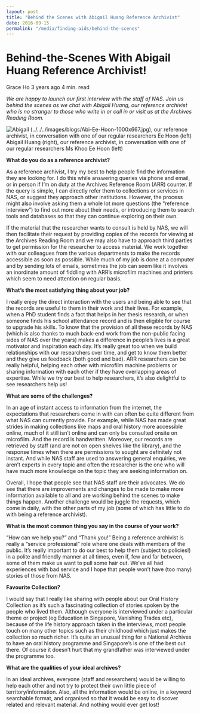 ```yaml
---
layout: post
title: "Behind the Scenes with Abigail Huang Reference Archivist"
date: 2016-09-15
permalink: "/media/finding-aids/behind-the-scenes"
---
```


# Behind-the-Scenes With Abigail Huang Reference Archivist!

Grace Ho 3 years ago 4 min. read

*We are happy to launch our first interview with the staff of NAS. Join us behind the scenes as we chat with Abigail Huang, our reference archivist who is no stranger to those who write in or call in or visit us at the Archives Reading Room.*



![Abigail (../../../images/blogs/Abi-Ee-Hoon-1000x667.jpg), our reference archivist, in conversation with one of our regular researchers Ee Hoon (left)](http://www.nas.gov.sg/blogs/offtherecord/wp-content/uploads/2016/11/Abi-Ee-Hoon-1000x667.jpg)Abigail Huang (right), our reference archivist, in conversation with one of our regular researchers Ms Khoo Ee Hoon (left)

**What do you do as a reference archivist?**

As a reference archivist, I try my best to help people find the information they are looking for. I do this while answering queries via phone and email, or in person if I’m on duty at the Archives Reference Room (ARR) counter. If the query is simple, I can directly refer them to collections or services in NAS, or suggest they approach other institutions. However, the process might also involve asking them a whole lot more questions (the “reference interview”) to find out more about their needs, or introducing them to search tools and databases so that they can continue exploring on their own.

If the material that the researcher wants to consult is held by NAS, we will then facilitate their request by providing copies of the records for viewing at the Archives Reading Room and we may also have to approach third parties to get permission for the researcher to access material. We work together with our colleagues from the various departments to make the records accessible as soon as possible. While much of my job is done at a computer and by sending lots of emails, sometimes the job can seem like it involves an inordinate amount of fiddling with ARR’s microfilm machines and printers which seem to need attention on regular basis.

**What’s the most satisfying thing about your job?**

I really enjoy the direct interaction with the users and being able to see that the records are useful to them in their work and their lives. For example, when a PhD student finds a fact that helps in her thesis research, or when someone finds his school attendance record and is then eligible for course to upgrade his skills. To know that the provision of all these records by NAS (which is also thanks to much back-end work from the non-public facing sides of NAS over the years) makes a difference in people’s lives is a great motivator and inspiration each day. It’s really great too when we build relationships with our researchers over time, and get to know them better and they give us feedback (both good and bad). ARR researchers can be really helpful, helping each other with microfilm machine problems or sharing information with each other if they have overlapping areas of expertise. While we try our best to help researchers, it’s also delightful to see researchers help us!

**What are some of the challenges?**

In an age of instant access to information from the internet, the expectations that researchers come in with can often be quite different from what NAS can currently provide. For example, while NAS has made great strides in making collections like maps and oral history more accessible online, much of it still isn’t online and can only be consulted onsite on microfilm. And the record is handwritten. Moreover, our records are retrieved by staff (and are not on open shelves like the library), and the response times when there are permissions to sought are definitely not instant. And while NAS staff are used to answering general enquiries, we aren’t experts in every topic and often the researcher is the one who will have much more knowledge on the topic they are seeking information on.

Overall, I hope that people see that NAS staff are their advocates. We do see that there are improvements and changes to be made to make more information available to all and are working behind the scenes to make things happen. Another challenge would be juggle the requests, which come in daily, with the other parts of my job (some of which has little to do with being a reference archivist).

**What is the most common thing you say in the course of your work?**

“How can we help you?” and “Thank you!” Being a reference archivist is really a “service professional” role where one deals with members of the public. It’s really important to do our best to help them (subject to policies!) in a polite and friendly manner at all times, even if, few and far between, some of them make us want to pull some hair out. We’ve all had experiences with bad service and I hope that people won’t have (too many) stories of those from NAS.

**Favourite Collection?**

I would say that I really like sharing with people about our Oral History Collection as it’s such a fascinating collection of stories spoken by the people who lived them. Although everyone is interviewed under a particular theme or project (eg Education in Singapore, Vanishing Trades etc), because of the life history approach taken in the interviews, most people touch on many other topics such as their childhood which just makes the collection so much richer. It’s quite an unusual thing for a National Archives to have an oral history programme and Singapore’s is one of the best out there. Of course it doesn’t hurt that my grandfather was interviewed under the programme too.

**What are the qualities of your ideal archives?**

In an ideal archives, everyone (staff and researchers) would be willing to help each other and not try to protect their own little piece of territory/information. Also, all the information would be online, in a keyword searchable format, and organised so that it would be easy to discover related and relevant material. And nothing would ever get lost!